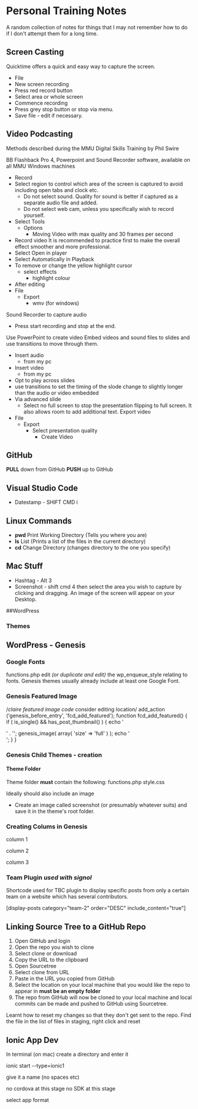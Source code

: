 # Personal Training Notes

A random collection of notes for things that I may not remember how to do if I don't attempt them for a long time.

## Screen Casting
Quicktime offers a quick and easy way to capture the screen. 
* File
* New screen recording
* Press red record button
* Select area or whole screen
* Commence recording
* Press grey stop button or stop via menu. 
* Save file - edit if necessary.

## Video Podcasting
Methods described during the MMU Digital Skills Training by Phil Swire

BB Flashback Pro 4, Powerpoint and Sound Recorder software, available on all MMU Windows machines
- Record
- Select region to control which area of the screen is captured to avoid including open tabs and clock etc.
	- Do not select sound. Quality for sound is better if captured as a separate audio file and added.
	- Do not select web cam, unless you specifically wish to record yourself.
- Select Tools
	- Options
		- Moving Video with max quality and 30 frames per second
- Record video
It is recommended to practice first to make the overall effect smoother and more professional.
- Select Open in player 
- Select Automatically in Playback
- To remove or change the yellow highlight cursor
	- select effects
		- highlight colour
- After editing
- File 
	- Export
		- wmv (for windows)

Sound Recorder to capture audio
- Press start recording and stop at the end.

Use PowerPoint to create video
Embed videos and sound files to slides and use transitions to move through them. 
- Insert audio
	- from my pc 
- Insert video
	- from my pc
- Opt to play across slides
- use transitions to set the timing of the slode change to slightly longer than the audio or video embedded 
- Via advanced slide
	- Select no full screen to stop the presentation flipping to full screen. It also allows room to add additional text.
Export video 
- File
	- Export
		- Select presentation quality
			- Create Video




## GitHub
**PULL** down from GitHub
**PUSH** up to GitHub

## Visual Studio Code
* Datestamp - SHIFT CMD i

## Linux Commands
* **pwd** Print Working Directory (Tells you where you are)
* **ls** List (Prints a list of the files in the current directory)
* **cd** Change Directory (changes directory to the one you specify)

## Mac Stuff
* Hashtag - Alt 3
* Screenshot - shift cmd 4 then select the area you wish to capture by clicking and dragging. An image of the screen will appear on your Desktop.

##WordPress
### Themes 


## WordPress - Genesis
### Google Fonts
functions.php edit *(or duplicate and edit)* the wp_enqueue_style relating to fonts. Genesis themes usually already include at least one Google Font. 

### Genesis Featured Image
/*claire featured image code* consider editing location/
add_action ('genesis_before_entry', 'fcd_add_featured');
function fcd_add_featured() {
if ( is_single() && has_post_thumbnail() ) {
echo '<div class="home-thumbnail">' . '';
genesis_image( array( 'size' => 'full' ) );
echo '</div>';
}
}

### Genesis Child Themes - creation
#### Theme Folder
Theme folder **must** contain the following:
functions.php
style.css

Ideally should also include an image 
* Create an image called screenshot (or presumably whatever suits) and save it in the theme's root folder. 

### Creating Colums in Genesis
<div class="one-third">
		<p>
		column 1
	</p>
</div>
<div class="one-third">
	<p>
		column 2
	</p>	
</div>
<div class="one-third">
	<p>
		column 3
	</p>
</div>


### Team Plugin *used with signol*
Shortcode used for TBC plugin to display specific posts from only a certain team on a website which has several contributors. 

[display-posts category="team-2" order="DESC" include_content="true"]

## Linking Source Tree to a GitHub Repo
1. Open GitHub and login
2. Open the repo you wish to clone
3. Select clone or download
4. Copy the URL to the clipboard
5. Open Sourcetree
6. Select clone from URL
7. Paste in the URL you copied from GitHub
8. Select the location on your local machine that you would like the repo to appear in **must be an empty folder** 
9. The repo from GitHub will now be cloned to your local machine and local commits can be made and pushed to GitHub using Sourcetree.

Learnt how to reset my changes so that they don't get sent to the repo. Find the file in the list of files in staging, right click and reset

## Ionic App Dev
In terminal (on mac) create a directory and enter it

ionic start --type=ionic1

give it a name (no spaces etc)

no cordova at this stage
no SDK at this stage

select app format

